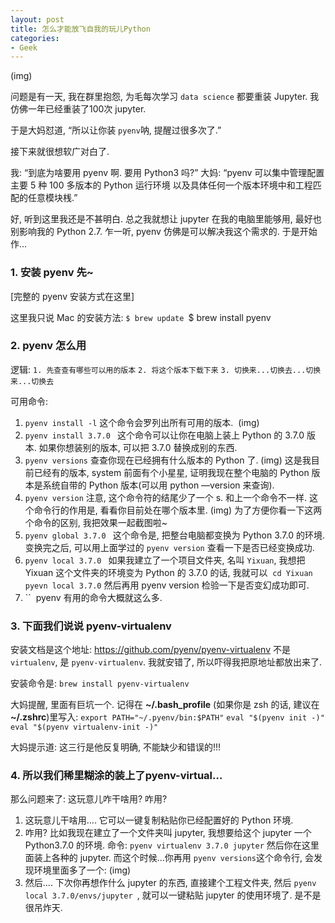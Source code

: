 ```yaml
---
layout: post
title: 怎么才能放飞自我的玩儿Python
categories:
- Geek
---  
```




(img)

问题是有一天, 我在群里抱怨, 为毛每次学习 `data science` 都要重装 Jupyter. 我仿佛一年已经重装了100次 jupyter.

于是大妈怼道, “所以让你装 `pyenv`呐, 提醒过很多次了.”

接下来就很想软广对白了.

我: “到底为啥要用 pyenv 啊. 要用 Python3 吗?”
大妈: “pyenv 可以集中管理配置主要 5 种 100 多版本的 Python 运行环境
以及具体任何一个版本环境中和工程匹配的任意模块桟.”

好, 听到这里我还是不甚明白. 总之我就想让 jupyter 在我的电脑里能够用, 最好也别影响我的 Python 2.7.  乍一听, pyenv 仿佛是可以解决我这个需求的. 于是开始作…

### 1. 安装 pyenv 先~
[完整的 pyenv 安装方式在这里]

这里我只说 Mac 的安装方法:
`$ brew update
`$ brew install pyenv

### 2. pyenv 怎么用

逻辑:
`1. 先查查有哪些可以用的版本`
`2. 将这个版本下载下来`
`3. 切换来...切换去...切换来...切换去`

可用命令:
1. `pyenv install -l`
	这个命令会罗列出所有可用的版本.  (img)
2. `pyenv install 3.7.0 `
	这个命令可以让你在电脑上装上 Python 的 3.7.0 版本. 如果你想装别的版本, 可以把 3.7.0 替换成别的东西.
3. `pyenv versions`
	查查你现在已经拥有什么版本的 Python 了. (img)
	这是我目前已经有的版本, system 前面有个小星星, 证明我现在整个电脑的 Python 版本是系统自带的 Python 版本(可以用 python —version 来查询).
4.  `pyenv version`
	注意, 这个命令符的结尾少了一个 s. 和上一个命令不一样.
	这个命令行的作用是, 看看你目前处在哪个版本里.
	(img)
	为了方便你看一下这两个命令的区别, 我把效果一起截图啦~
5. `pyenv global 3.7.0 `
	这个命令是, 把整台电脑都变换为 Python 3.7.0 的环境. 变换完之后, 可以用上面学过的 `pyenv version` 查看一下是否已经变换成功.
6. `pyenv local 3.7.0 `
		如果我建立了一个项目文件夹, 名叫 `Yixuan`, 我想把 Yixuan 这个文件夹的环境变为 Python 的 3.7.0 的话, 我就可以  `cd Yixuan`
		`pyevn local 3.7.0`
		然后再用 pyenv version 检验一下是否变幻成功即可. 
7. `` 
pyenv 有用的命令大概就这么多. 

### 3. 下面我们说说  pyenv-virtualenv

安装文档是这个地址: https://github.com/pyenv/pyenv-virtualenv
不是 `virtualenv`, 是 `pyenv-virtualenv`. 我就安错了, 所以吓得我把原地址都放出来了.

安装命令是: `brew install pyenv-virtualenv`

大妈提醒, 里面有巨坑一个. 记得在 **~/.bash\_profile** (如果你是 zsh 的话, 建议在 **~/.zshrc**)里写入:
`export PATH="~/.pyenv/bin:$PATH"`
`eval "$(pyenv init -)"`
`eval "$(pyenv virtualenv-init -)"`

大妈提示道: 这三行是他反复明确, 不能缺少和错误的!!!

### 4. 所以我们稀里糊涂的装上了pyenv-virtual…
那么问题来了: 这玩意儿咋干啥用? 咋用?

1. 这玩意儿干啥用….
	它可以一键复制粘贴你已经配置好的 Python 环境. 
2. 咋用?
	比如我现在建立了一个文件夹叫 jupyter, 我想要给这个 jupyter 一个 Python3.7.0 的环境.
	命令: `pyenv virtualenv 3.7.0 jupyter`
	然后你在这里面装上各种的 jupyter.  而这个时候…你再用 `pyenv versions`这个命令行, 会发现环境里面多了一个:
	(img)
3. 然后….
	下次你再想作什么 jupyter 的东西, 直接建个工程文件夹, 然后 `pyenv local 3.7.0/envs/jupyter `, 就可以一键粘贴 jupyter 的使用环境了. 是不是很吊炸天. 

